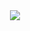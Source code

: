 <div id="header" align="center">
  <img src="https://i.giphy.com/qgQUggAC3Pfv687qPC.webp"/>
</div>

<!--Hiking 🏔️ -->

<!--
**JamesHannigan/JamesHannigan** is a ✨ _special_ ✨ repository because its `README.md` (this file) appears on your GitHub profile.

Here are some ideas to get you started:

- 🔭 I’m currently working on ...
- 🌱 I’m currently learning ...
- 👯 I’m looking to collaborate on ...
- 🤔 I’m looking for help with ...
- 💬 Ask me about ...
- 📫 How to reach me: ...
- 😄 Pronouns: ...
- ⚡ Fun fact: ...
-->
